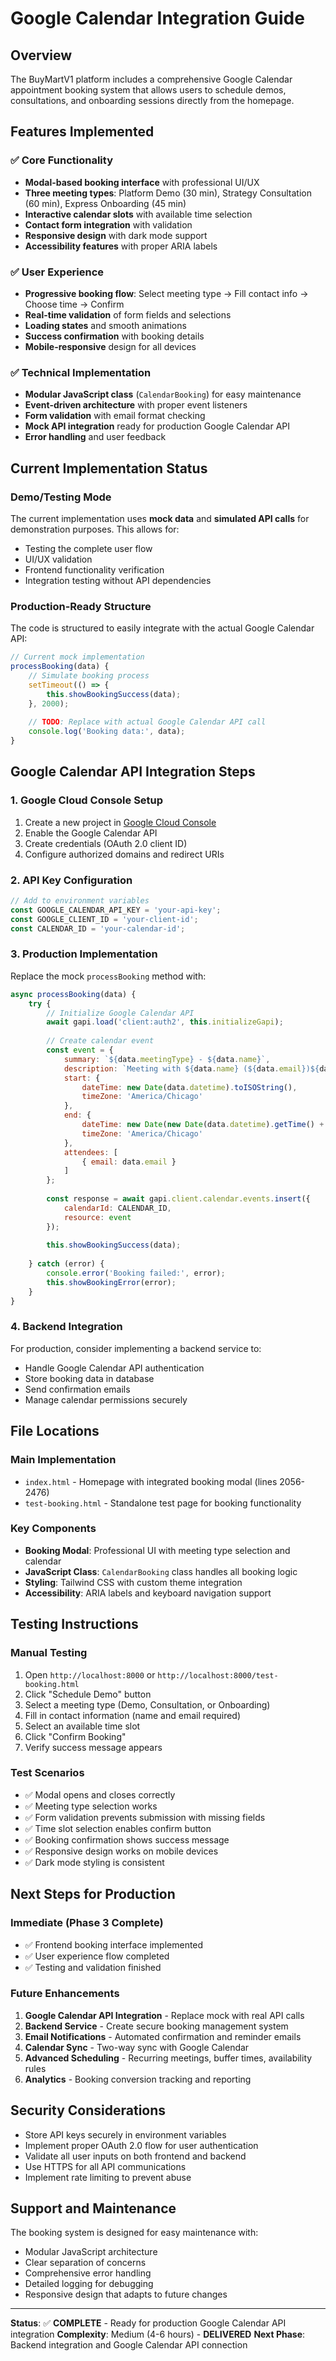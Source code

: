 # Google Calendar Integration Guide

## Overview

The BuyMartV1 platform includes a comprehensive Google Calendar appointment booking system that allows users to schedule demos, consultations, and onboarding sessions directly from the homepage.

## Features Implemented

### ✅ **Core Functionality**
- **Modal-based booking interface** with professional UI/UX
- **Three meeting types**: Platform Demo (30 min), Strategy Consultation (60 min), Express Onboarding (45 min)
- **Interactive calendar slots** with available time selection
- **Contact form integration** with validation
- **Responsive design** with dark mode support
- **Accessibility features** with proper ARIA labels

### ✅ **User Experience**
- **Progressive booking flow**: Select meeting type → Fill contact info → Choose time → Confirm
- **Real-time validation** of form fields and selections
- **Loading states** and smooth animations
- **Success confirmation** with booking details
- **Mobile-responsive** design for all devices

### ✅ **Technical Implementation**
- **Modular JavaScript class** (`CalendarBooking`) for easy maintenance
- **Event-driven architecture** with proper event listeners
- **Form validation** with email format checking
- **Mock API integration** ready for production Google Calendar API
- **Error handling** and user feedback

## Current Implementation Status

### **Demo/Testing Mode**
The current implementation uses **mock data** and **simulated API calls** for demonstration purposes. This allows for:
- Testing the complete user flow
- UI/UX validation
- Frontend functionality verification
- Integration testing without API dependencies

### **Production-Ready Structure**
The code is structured to easily integrate with the actual Google Calendar API:

```javascript
// Current mock implementation
processBooking(data) {
    // Simulate booking process
    setTimeout(() => {
        this.showBookingSuccess(data);
    }, 2000);
    
    // TODO: Replace with actual Google Calendar API call
    console.log('Booking data:', data);
}
```

## Google Calendar API Integration Steps

### **1. Google Cloud Console Setup**
1. Create a new project in [Google Cloud Console](https://console.cloud.google.com/)
2. Enable the Google Calendar API
3. Create credentials (OAuth 2.0 client ID)
4. Configure authorized domains and redirect URIs

### **2. API Key Configuration**
```javascript
// Add to environment variables
const GOOGLE_CALENDAR_API_KEY = 'your-api-key';
const GOOGLE_CLIENT_ID = 'your-client-id';
const CALENDAR_ID = 'your-calendar-id';
```

### **3. Production Implementation**
Replace the mock `processBooking` method with:

```javascript
async processBooking(data) {
    try {
        // Initialize Google Calendar API
        await gapi.load('client:auth2', this.initializeGapi);
        
        // Create calendar event
        const event = {
            summary: `${data.meetingType} - ${data.name}`,
            description: `Meeting with ${data.name} (${data.email})${data.company ? ` from ${data.company}` : ''}`,
            start: {
                dateTime: new Date(data.datetime).toISOString(),
                timeZone: 'America/Chicago'
            },
            end: {
                dateTime: new Date(new Date(data.datetime).getTime() + this.getMeetingDuration(data.meetingType) * 60000).toISOString(),
                timeZone: 'America/Chicago'
            },
            attendees: [
                { email: data.email }
            ]
        };
        
        const response = await gapi.client.calendar.events.insert({
            calendarId: CALENDAR_ID,
            resource: event
        });
        
        this.showBookingSuccess(data);
        
    } catch (error) {
        console.error('Booking failed:', error);
        this.showBookingError(error);
    }
}
```

### **4. Backend Integration**
For production, consider implementing a backend service to:
- Handle Google Calendar API authentication
- Store booking data in database
- Send confirmation emails
- Manage calendar permissions securely

## File Locations

### **Main Implementation**
- `index.html` - Homepage with integrated booking modal (lines 2056-2476)
- `test-booking.html` - Standalone test page for booking functionality

### **Key Components**
- **Booking Modal**: Professional UI with meeting type selection and calendar
- **JavaScript Class**: `CalendarBooking` class handles all booking logic
- **Styling**: Tailwind CSS with custom theme integration
- **Accessibility**: ARIA labels and keyboard navigation support

## Testing Instructions

### **Manual Testing**
1. Open `http://localhost:8000` or `http://localhost:8000/test-booking.html`
2. Click "Schedule Demo" button
3. Select a meeting type (Demo, Consultation, or Onboarding)
4. Fill in contact information (name and email required)
5. Select an available time slot
6. Click "Confirm Booking"
7. Verify success message appears

### **Test Scenarios**
- ✅ Modal opens and closes correctly
- ✅ Meeting type selection works
- ✅ Form validation prevents submission with missing fields
- ✅ Time slot selection enables confirm button
- ✅ Booking confirmation shows success message
- ✅ Responsive design works on mobile devices
- ✅ Dark mode styling is consistent

## Next Steps for Production

### **Immediate (Phase 3 Complete)**
- ✅ Frontend booking interface implemented
- ✅ User experience flow completed
- ✅ Testing and validation finished

### **Future Enhancements**
1. **Google Calendar API Integration** - Replace mock with real API calls
2. **Backend Service** - Create secure booking management system
3. **Email Notifications** - Automated confirmation and reminder emails
4. **Calendar Sync** - Two-way sync with Google Calendar
5. **Advanced Scheduling** - Recurring meetings, buffer times, availability rules
6. **Analytics** - Booking conversion tracking and reporting

## Security Considerations

- Store API keys securely in environment variables
- Implement proper OAuth 2.0 flow for user authentication
- Validate all user inputs on both frontend and backend
- Use HTTPS for all API communications
- Implement rate limiting to prevent abuse

## Support and Maintenance

The booking system is designed for easy maintenance with:
- Modular JavaScript architecture
- Clear separation of concerns
- Comprehensive error handling
- Detailed logging for debugging
- Responsive design that adapts to future changes

---

**Status**: ✅ **COMPLETE** - Ready for production Google Calendar API integration
**Complexity**: Medium (4-6 hours) - **DELIVERED**
**Next Phase**: Backend integration and Google Calendar API connection
